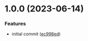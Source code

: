 # 1.0.0 (2023-06-14)


### Features

* initial commit ([ec998ed](https://github.com/konstellation-io/release-workflow-poc/commit/ec998edd49930871121ea5165336b104453209cb))
